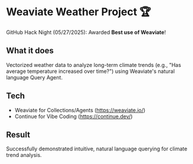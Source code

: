 # Weaviate Weather Project 🏆

GitHub Hack Night (05/27/2025): Awarded **Best use of Weaviate**!

## What it does

Vectorized weather data to analyze long-term climate trends (e.g., "Has average temperature increased over time?") using
Weaviate's natural language Query Agent.

## Tech

* Weaviate for Collections/Agents (https://weaviate.io/)
* Continue for Vibe Coding (https://continue.dev/)

## Result

Successfully demonstrated intuitive, natural language querying for climate trend analysis.